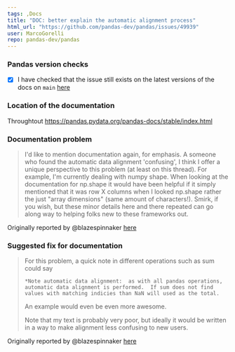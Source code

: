 ```yaml
---
tags: ,Docs
title: "DOC: better explain the automatic alignment process"
html_url: "https://github.com/pandas-dev/pandas/issues/49939"
user: MarcoGorelli
repo: pandas-dev/pandas
---
```


### Pandas version checks

- [X] I have checked that the issue still exists on the latest versions of the docs on `main` [here](https://pandas.pydata.org/docs/dev/)


### Location of the documentation

Throughtout https://pandas.pydata.org/pandas-docs/stable/index.html

### Documentation problem

> I'd like to mention documentation again, for emphasis.  A someone who found the automatic data alignment 'confusing', I think I offer a unique perspective to this problem (at least on this thread).  For example, I'm currently dealing with numpy shape.  When looking at the documentation for np.shape it would have been helpful if it simply mentioned that it was row X columns when I looked np.shape rather the just "array dimensions" (same amount of characters!).  Smirk, if you wish, but these minor details here and there repeated can go along way to helping folks new to these frameworks out.
> 

Originally reported by @blazespinnaker [here](https://github.com/pandas-dev/pandas/pull/49694#issuecomment-1328701631)

### Suggested fix for documentation

> For this problem, a quick note in different operations such as sum could say 
> 
> `
> *Note automatic data alignment:  as with all pandas operations, automatic data alignment is performed.  If sum does not find values with matching indicies than NaN will used as the total.   
> `
> 
> An example would even be even more awesome.
> 
> 
> Note that my text is probably very poor, but ideally it would be written in a way to make alignment less confusing to new users.
> 
> 

Originally reported by @blazespinnaker [here](https://github.com/pandas-dev/pandas/pull/49694#issuecomment-1328701631)